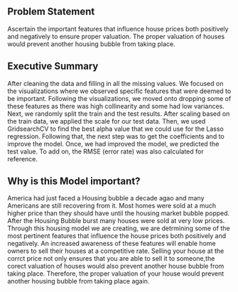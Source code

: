 ##  Problem Statement

Ascertain the important features that influence house prices both positively and negatively to ensure proper valuation. The proper valuation of houses would prevent another housing bubble from taking place.



## Executive Summary

After cleaning the data and filling in all the missing values. We focused on the visualizations where we observed specific features that were deemed to be important. Following the visualizations, we moved onto dropping some of these features as there was high collinearity and some had low variances. Next, we randomly split the train and the test results. After scaling based on the train data, we applied the scale for our test data. Then, we used GridsearchCV to find the best alpha value that we could use for the Lasso regression. Following that, the next step was to get the coefficients and to improve the model. Once, we had improved the model, we predicted the test value. To add on, the RMSE (error rate) was also calculated for reference. 


## Why is this Model important?

America had just faced a Housing bubble a decade agao and many Americans are still recovering from it. Most homes were sold at a much higher price than they should have until the housing market bubble popped. After the Housing Bubble burst many houses were sold at very low prices. Through this housing model we are creating, we are detrmining some of the most pertinent features that influence the house prices both positively and negatively. An increased awareness of these features will enable home owners to sell their houses at a competitive rate. Selling your house at the corrct price not only ensures that you are able to sell it to someone,the corect valuation of houses would also prevent another house bubble from taking place. Therefore, the proper valuation of your house would prevent another housing bubble from taking place again.